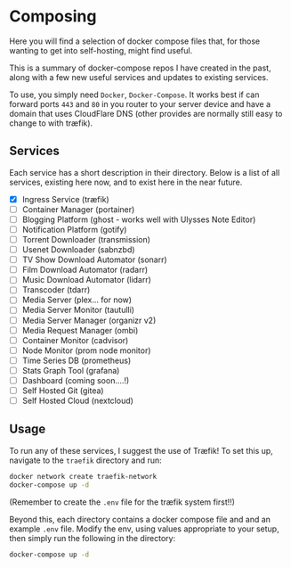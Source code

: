 # Composing

Here you will find a selection of docker compose files that, for those wanting to get into self-hosting, might find useful.

This is a summary of docker-compose repos I have created in the past, along with a few new useful services and updates to existing services.

To use, you simply need `Docker`, `Docker-Compose`. It works best if can forward ports `443` and `80` in you router to your server device and have a domain that uses CloudFlare DNS (other provides are normally still easy to change to with træfik).

## Services

Each service has a short description in their directory. Below is a list of all services, existing here now, and to exist here in the near future.

- [X] Ingress Service (træfik)
- [ ] Container Manager (portainer)
- [ ] Blogging Platform (ghost - works well with Ulysses Note Editor)
- [ ] Notification Platform (gotify)
- [ ] Torrent Downloader (transmission)
- [ ] Usenet Downloader (sabnzbd)
- [ ] TV Show Download Automator (sonarr)
- [ ] Film Download Automator (radarr)
- [ ] Music Download Automator (lidarr)
- [ ] Transcoder (tdarr)
- [ ] Media Server (plex... for now)
- [ ] Media Server Monitor (tautulli)
- [ ] Media Server Manager (organizr v2)
- [ ] Media Request Manager (ombi)
- [ ] Container Monitor (cadvisor)
- [ ] Node Monitor (prom node monitor)
- [ ] Time Series DB (prometheus)
- [ ] Stats Graph Tool (grafana)
- [ ] Dashboard (coming soon....!)
- [ ] Self Hosted Git (gitea)
- [ ] Self Hosted Cloud (nextcloud)

## Usage

To run any of these services, I suggest the use of Træfik! To set this up, navigate to the `traefik` directory and run:

```bash
docker network create traefik-network
docker-compose up -d
```

(Remember to create the `.env` file for the træfik system first!!)

Beyond this, each directory contains a docker compose file and and an example `.env` file. Modify the env, using values appropriate to your setup, then simply run the following in the directory:

```bash
docker-compose up -d
```